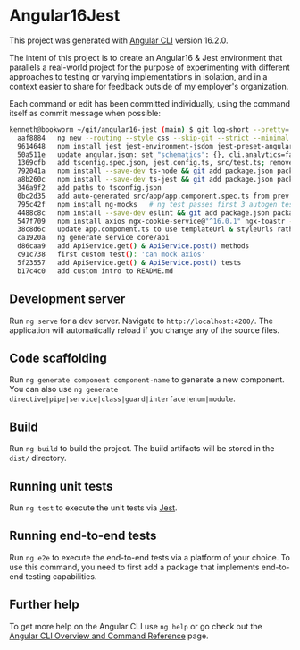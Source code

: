 # Angular16Jest

This project was generated with [Angular CLI](https://github.com/angular/angular-cli) version 16.2.0.

The intent of this project is to create an Angular16 & Jest environment that parallels a real-world project for the purpose of experimenting with different approaches to testing or varying implementations in isolation, and in a context easier to share for feedback outside of my employer's organization.

Each command or edit has been committed individually, using the command itself as commit message when possible:
```sh
kenneth@bookworm ~/git/angular16-jest (main) $ git log-short --pretty='  %h   %s' --reverse
  aaf8884   ng new --routing --style css --skip-git --strict --minimal angular16-jest && cd angular16-jest && git init && git add .
  9614648   npm install jest jest-environment-jsdom jest-preset-angular @types/jest --save-dev && git add package.json package-lock.json
  50a511e   update angular.json: set "schematics": {}, cli.analytics=false, & add "test" section with "builder" = @angular-devkit/build-angular:jest
  1369cfb   add tsconfig.spec.json, jest.config.ts, src/test.ts; remove comments to make tsconfig.json & tsconfig.app.json valid JSON
  792041a   npm install --save-dev ts-node && git add package.json package-lock.json
  a8b260c   npm install --save-dev ts-jest && git add package.json package-lock.json
  346a9f2   add paths to tsconfig.json
  0bc2d35   add auto-generated src/app/app.component.spec.ts from prev run of 'ng new' without --minimal
  795c42f   npm install ng-mocks   # ng test passes first 3 autogen tests
  4488c8c   npm install --save-dev eslint && git add package.json package-lock.json
  547f709   npm install axios ngx-cookie-service@"^16.0.1" ngx-toastr --save && git add package.json package-lock.json
  38c8d6c   update app.component.ts to use templateUrl & styleUrls rather than inline markup  # builtin tests still pass
  ca1920a   ng generate service core/api
  d86caa9   add ApiService.get() & ApiService.post() methods
  c91c738   first custom test(): 'can mock axios'
  5f23557   add ApiService.get() & ApiService.post() tests
  b17c4c0   add custom intro to README.md
```

## Development server

Run `ng serve` for a dev server. Navigate to `http://localhost:4200/`. The application will automatically reload if you change any of the source files.

## Code scaffolding

Run `ng generate component component-name` to generate a new component. You can also use `ng generate directive|pipe|service|class|guard|interface|enum|module`.

## Build

Run `ng build` to build the project. The build artifacts will be stored in the `dist/` directory.

## Running unit tests

Run `ng test` to execute the unit tests via [Jest](https://jestjs.io/docs/).

## Running end-to-end tests

Run `ng e2e` to execute the end-to-end tests via a platform of your choice. To use this command, you need to first add a package that implements end-to-end testing capabilities.

## Further help

To get more help on the Angular CLI use `ng help` or go check out the [Angular CLI Overview and Command Reference](https://angular.io/cli) page.
